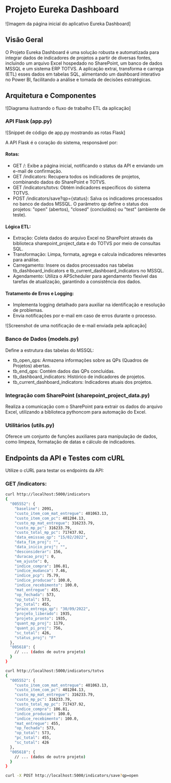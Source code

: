 # Projeto Eureka Dashboard

![Imagem da página inicial do aplicativo Eureka Dashboard]

## Visão Geral

O Projeto Eureka Dashboard é uma solução robusta e automatizada para integrar dados de indicadores de projetos a partir de diversas fontes, incluindo um arquivo Excel hospedado no SharePoint, um banco de dados MSSQL e um sistema ERP TOTVS. A aplicação extrai, transforma e carrega (ETL) esses dados em tabelas SQL, alimentando um dashboard interativo no Power BI, facilitando a análise e tomada de decisões estratégicas.

## Arquitetura e Componentes

![Diagrama ilustrando o fluxo de trabalho ETL da aplicação]

### API Flask (app.py)

![Snippet de código de app.py mostrando as rotas Flask]

A API Flask é o coração do sistema, responsável por:

#### Rotas:

- GET /: Exibe a página inicial, notificando o status da API e enviando um e-mail de confirmação.
- GET /indicators: Recupera todos os indicadores de projetos, combinando dados do SharePoint e TOTVS.
- GET /indicators/totvs: Obtém indicadores específicos do sistema TOTVS.
- POST /indicators/save?qp={status}: Salva os indicadores processados no banco de dados MSSQL. O parâmetro qp define o status dos projetos: "open" (abertos), "closed" (concluídos) ou "test" (ambiente de teste).

#### Lógica ETL:

- Extração: Coleta dados do arquivo Excel no SharePoint através da biblioteca sharepoint_project_data e do TOTVS por meio de consultas SQL.
- Transformação: Limpa, formata, agrega e calcula indicadores relevantes para análise.
- Carregamento: Insere os dados processados nas tabelas tb_dashboard_indicators e tb_current_dashboard_indicators no MSSQL.
- Agendamento: Utiliza o APScheduler para agendamento flexível das tarefas de atualização, garantindo a consistência dos dados.

#### Tratamento de Erros e Logging:

- Implementa logging detalhado para auxiliar na identificação e resolução de problemas.
- Envia notificações por e-mail em caso de erros durante o processo.

![Screenshot de uma notificação de e-mail enviada pela aplicação]

### Banco de Dados (models.py)

Define a estrutura das tabelas do MSSQL:

- tb_open_qps: Armazena informações sobre as QPs (Quadros de Projetos) abertas.
- tb_end_qps: Contém dados das QPs concluídas.
- tb_dashboard_indicators: Histórico de indicadores de projetos.
- tb_current_dashboard_indicators: Indicadores atuais dos projetos.

### Integração com SharePoint (sharepoint_project_data.py)

Realiza a comunicação com o SharePoint para extrair os dados do arquivo Excel, utilizando a biblioteca pythoncom para automação do Excel.

### Utilitários (utils.py)

Oferece um conjunto de funções auxiliares para manipulação de dados, como limpeza, formatação de datas e cálculo de indicadores.

## Endpoints da API e Testes com cURL

Utilize o cURL para testar os endpoints da API:

### GET /indicators:

```bash
curl http://localhost:5000/indicators
{
  "005552": {
    "baseline": 2091,
    "custo_item_com_mat_entregue": 401063.13,
    "custo_item_com_pc": 401204.13,
    "custo_mp_mat_entregue": 316233.79,
    "custo_mp_pc": 316233.79,
    "custo_total_mp_pc": 717437.92,
    "data_emissao_qp": "15/02/2022",
    "data_fim_proj": "", 
    "data_inicio_proj": "",
    "desconsiderar": 156,
    "duracao_proj": 0,
    "em_ajuste": 0,
    "indice_compra": 106.81,
    "indice_mudanca": 7.46,
    "indice_pcp": 75.79,
    "indice_producao": 100.0,
    "indice_recebimento": 100.0,
    "mat_entregue": 455,
    "op_fechada": 573,
    "op_total": 573,
    "pc_total": 455,
    "prazo_entrega_qp": "30/09/2022",
    "projeto_liberado": 1935,
    "projeto_pronto": 1935,
    "quant_mp_proj": 1179,
    "quant_pi_proj": 756,
    "sc_total": 426,
    "status_proj": "F"
  },
  "005618": { 
    // ... (dados de outro projeto)
  }
}

curl http://localhost:5000/indicators/totvs
{
  "005552": {
    "custo_item_com_mat_entregue": 401063.13,
    "custo_item_com_pc": 401204.13,
    "custo_mp_mat_entregue": 316233.79,
    "custo_mp_pc": 316233.79,
    "custo_total_mp_pc": 717437.92,
    "indice_compra": 106.81,
    "indice_producao": 100.0,
    "indice_recebimento": 100.0,
    "mat_entregue": 455,
    "op_fechada": 573,
    "op_total": 573,
    "pc_total": 455,
    "sc_total": 426
  },
  "005618": { 
    // ... (dados de outro projeto)
  }
}

curl -X POST http://localhost:5000/indicators/save?qp=open

